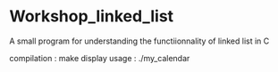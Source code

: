 # Workshop_linked_list
A small program for understanding the functiionnality of linked list in C

compilation : make
display usage : ./my_calendar
